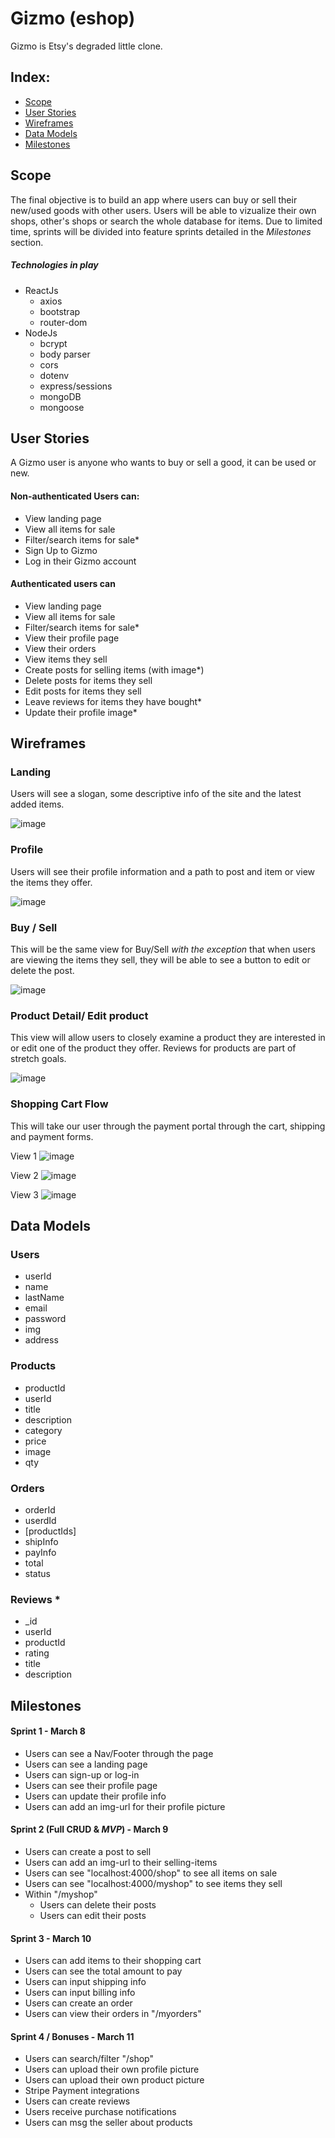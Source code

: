 # Gizmo (eshop)

Gizmo is Etsy's degraded little clone.

## Index:

- [Scope](#Scope)
- [User Stories](#user-stories)
- [Wireframes](#wireframes)
- [Data Models](#data-models)
- [Milestones](#milestones)

## Scope

The final objective is to build an app where users can buy or sell their new/used goods with other users. Users will be able to vizualize their own shops, other's shops or search the whole database for items. Due to limited time, sprints will be divided into feature sprints detailed in the _Milestones_ section.

##### Technologies in play

- ReactJs
  - axios
  - bootstrap
  - router-dom
- NodeJs
  - bcrypt
  - body parser
  - cors
  - dotenv
  - express/sessions
  - mongoDB
  - mongoose

## User Stories

A Gizmo user is anyone who wants to buy or sell a good, it can be used or new.

#### Non-authenticated Users can:

- View landing page
- View all items for sale
- Filter/search items for sale\*
- Sign Up to Gizmo
- Log in their Gizmo account

#### Authenticated users can

- View landing page
- View all items for sale
- Filter/search items for sale\*
- View their profile page
- View their orders
- View items they sell
- Create posts for selling items (with image\*)
- Delete posts for items they sell
- Edit posts for items they sell
- Leave reviews for items they have bought\*
- Update their profile image\*

## Wireframes

### Landing

Users will see a slogan, some descriptive info of the site and the latest added items.

![image](https://i.imgur.com/51qy8VK.png)

### Profile

Users will see their profile information and a path to post and item or view the items they offer.

![image](https://i.imgur.com/Rg5i3dJ.png)

### Buy / Sell

This will be the same view for Buy/Sell _with the exception_ that when users are viewing the items they sell, they will be able to see a button to edit or delete the post.

![image](https://i.imgur.com/ANPX2rC.png)

### Product Detail/ Edit product

This view will allow users to closely examine a product they are interested in or edit one of the product they offer. Reviews for products are part of stretch goals.

![image](https://i.imgur.com/OjTqG0p.png)

### Shopping Cart Flow

This will take our user through the payment portal through the cart, shipping and payment forms.

View 1
![image](https://i.imgur.com/oW4au4Z.png)

View 2
![image](https://i.imgur.com/WYZphwp.png)

View 3
![image](https://i.imgur.com/0mbyC5O.png)

## Data Models

### Users

- userId
- name
- lastName
- email
- password
- img
- address

### Products

- productId
- userId
- title
- description
- category
- price
- image
- qty

### Orders

- orderId
- userdId
- [productIds]
- shipInfo
- payInfo
- total
- status

### Reviews \*

- \_id
- userId
- productId
- rating
- title
- description

## Milestones

#### Sprint 1 - March 8

- Users can see a Nav/Footer through the page
- Users can see a landing page
- Users can sign-up or log-in
- Users can see their profile page
- Users can update their profile info
- Users can add an img-url for their profile picture

#### Sprint 2 (Full CRUD & _MVP_) - March 9

- Users can create a post to sell
- Users can add an img-url to their selling-items
- Users can see "localhost:4000/shop" to see all items on sale
- Users can see "localhost:4000/myshop" to see items they sell
- Within "/myshop"
  - Users can delete their posts
  - Users can edit their posts

#### Sprint 3 - March 10

- Users can add items to their shopping cart
- Users can see the total amount to pay
- Users can input shipping info
- Users can input billing info
- Users can create an order
- Users can view their orders in "/myorders"

#### Sprint 4 / Bonuses - March 11

- Users can search/filter "/shop"
- Users can upload their own profile picture
- Users can upload their own product picture
- Stripe Payment integrations
- Users can create reviews
- Users receive purchase notifications
- Users can msg the seller about products
